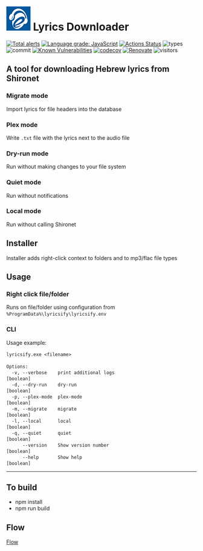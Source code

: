 # ![](https://raw.githubusercontent.com/yoavain/lyricsify-cli/main/resources/icons/64x64_logo.png) Lyrics Downloader  <br>

[![Total alerts](https://img.shields.io/lgtm/alerts/g/yoavain/lyricsify-cli.svg?logo=lgtm&logoWidth=18)](https://lgtm.com/projects/g/yoavain/lyricsify-cli/alerts/)
[![Language grade: JavaScript](https://img.shields.io/lgtm/grade/javascript/g/yoavain/lyricsify-cli.svg?logo=lgtm&logoWidth=18)](https://lgtm.com/projects/g/yoavain/lyricsify-cli/context:javascript)
[![Actions Status](https://github.com/yoavain/lyricsify-cli/workflows/Node%20CI/badge.svg)](https://github.com/yoavain/lyricsify-cli/actions)
![types](https://img.shields.io/npm/types/typescript.svg)
![commit](https://img.shields.io/github/last-commit/yoavain/lyricsify-cli.svg)
[![Known Vulnerabilities](https://snyk.io//test/github/yoavain/lyricsify-cli/badge.svg?targetFile=package.json)](https://snyk.io//test/github/yoavain/lyricsify-cli?targetFile=package.json)
[![codecov](https://codecov.io/gh/yoavain/lyricsify-cli/branch/main/graph/badge.svg?token=38TTECCCWS)](https://codecov.io/gh/yoavain/lyricsify-cli)
[![Renovate](https://img.shields.io/badge/renovate-enabled-brightgreen.svg)](https://renovatebot.com)
![visitors](https://visitor-badge.glitch.me/badge?page_id=yoavain.lyricsify-cli)

## A tool for downloading Hebrew lyrics from Shironet

### Migrate mode
Import lyrics for file headers into the database

### Plex mode
Write `.txt` file with the lyrics next to the audio file

### Dry-run mode
Run without making changes to your file system

### Quiet mode
Run without notifications

### Local mode
Run without calling Shironet

## Installer

Installer adds right-click context to folders and to mp3/flac file types

## Usage

### Right click file/folder
Runs on file/folder using configuration from `%ProgramData%\lyricsify\lyricsify.env`


### CLI

Usage example:

```
lyricsify.exe <filename>

Options:
  -v, --verbose    print additional logs                               [boolean]
  -d, --dry-run    dry-run                                             [boolean]
  -p, --plex-mode  plex-mode                                           [boolean]
  -m, --migrate    migrate                                             [boolean]
  -l, --local      local                                               [boolean]
  -q, --quiet      quiet                                               [boolean]
      --version    Show version number                                 [boolean]
      --help       Show help                                           [boolean]
```  

---

## To build

 * npm install
 * npm run build


## Flow

[Flow](./docs/FLOW.md)